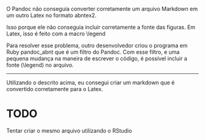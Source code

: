 O Pandoc não conseguia converter corretamente um arquivo Markdown em um outro Latex no formato abntex2.

Isso porque ele não conseguia incluir corretamente a fonte das figuras. Em Latex, isso é feito com a macro \legend

Para resolver esse problema, outro desenvolvedor criou o programa em Ruby pandoc_abnt que é um filtro do Pandoc. Com esse filtro, e uma pequena mudança na maneira de escrever o código, é possível incluir a fonte (\legend) no arquivo.

---

Utilizando o descrito acima, eu consegui criar um markdown que é convertido corretamente para o Latex.


# TODO

Tentar criar o mesmo arquivo utilizando o RStudio